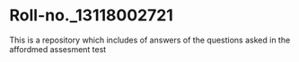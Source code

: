 # Roll-no._13118002721
This is a repository which includes of answers of the questions asked in the affordmed assesment test
